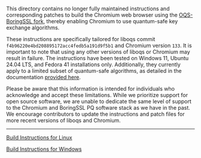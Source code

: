 This directory contains no longer fully maintained instructions and corresponding patches to build the Chromium web browser using the [OQS-BoringSSL fork](https://github.com/open-quantum-safe/boringssl), thereby enabling Chromium to use quantum-safe key exchange algorithms.

These instructions are specifically tailored for liboqs commit `f4b96220e4bd208895172acc4fedb5a191d9f5b1` and Chromium version `133`. It is important to note that using any other versions of liboqs or Chromium may result in failure. The instructions have been tested on Windows 11, Ubuntu 24.04 LTS, and Fedora 41 installations only. Additionally, they currently apply to a limited subset of quantum-safe algorithms, as detailed in the documentation [provided here](https://github.com/open-quantum-safe/boringssl#key-exchange).

Please be aware that this information is intended for individuals who acknowledge and accept these limitations. While we prioritize support for open source software, we are unable to dedicate the same level of support to the Chromium and BoringSSL PQ software stack as we have in the past. We encourage contributors to update the instructions and patch files for more recent versions of liboqs and Chromium.

---

[Build Instructions for Linux](README-Linux.md)

[Build Instructions for Windows](README-Windows.md)

